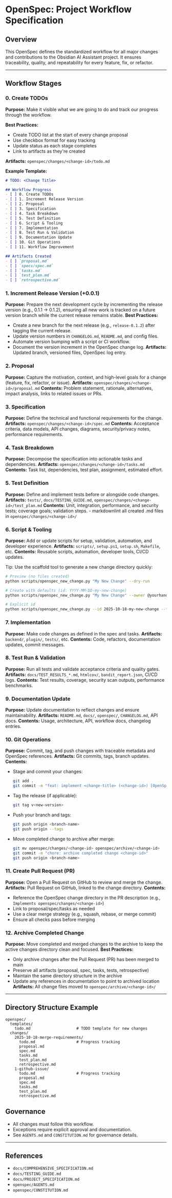 # OpenSpec: Project Workflow Specification

## Overview
This OpenSpec defines the standardized workflow for all major changes and contributions to the Obsidian AI Assistant project. It ensures traceability, quality, and repeatability for every feature, fix, or refactor.

---

## Workflow Stages

### 0. Create TODOs
**Purpose:** Make it visible what we are going to do and track our progress through the workflow.

**Best Practices:**
- Create TODO list at the start of every change proposal
- Use checkbox format for easy tracking
- Update status as each stage completes
- Link to artifacts as they're created

**Artifacts:** `openspec/changes/<change-id>/todo.md`

**Example Template:**
```markdown
# TODO: <Change Title>

## Workflow Progress
- [ ] 0. Create TODOs
- [ ] 1. Increment Release Version
- [ ] 2. Proposal
- [ ] 3. Specification
- [ ] 4. Task Breakdown
- [ ] 5. Test Definition
- [ ] 6. Script & Tooling
- [ ] 7. Implementation
- [ ] 8. Test Run & Validation
- [ ] 9. Documentation Update
- [ ] 10. Git Operations
- [ ] 11. Workflow Improvement

## Artifacts Created
- [ ] `proposal.md`
- [ ] `specs/spec.md`
- [ ] `tasks.md`
- [ ] `test_plan.md`
- [ ] `retrospective.md`
```

### 1. Increment Release Version (+0.0.1)
**Purpose:** Prepare the next development cycle by incrementing the release version (e.g., 0.1.1 → 0.1.2), ensuring all new work is tracked on a future version branch while the current release remains stable.
**Best Practices:**
- Create a new branch for the next release (e.g., `release-0.1.2`) after tagging the current release.
- Update version numbers in `CHANGELOG.md`, `README.md`, and config files.
- Automate version bumping with a script or CI workflow.
- Document the version increment in the OpenSpec change log.
**Artifacts:** Updated branch, versioned files, OpenSpec log entry.

### 2. Proposal
**Purpose:** Capture the motivation, context, and high-level goals for a change (feature, fix, refactor, or issue).
**Artifacts:** `openspec/changes/<change-id>/proposal.md`
**Contents:** Problem statement, rationale, alternatives, impact analysis, links to related issues or PRs.

### 3. Specification
**Purpose:** Define the technical and functional requirements for the change.
**Artifacts:** `openspec/changes/<change-id>/spec.md`
**Contents:** Acceptance criteria, data models, API changes, diagrams, security/privacy notes, performance requirements.

### 4. Task Breakdown
**Purpose:** Decompose the specification into actionable tasks and dependencies.
**Artifacts:** `openspec/changes/<change-id>/tasks.md`
**Contents:** Task list, dependencies, test plan, assignment, estimated effort.

### 5. Test Definition
**Purpose:** Define and implement tests before or alongside code changes.
**Artifacts:** `tests/`, `docs/TESTING_GUIDE.md`, `openspec/changes/<change-id>/test_plan.md`
**Contents:** Unit, integration, performance, and security tests; coverage goals; validation steps.
    - markdownlint all created .md files in `openspec/changes/<change-id>/`

### 6. Script & Tooling
**Purpose:** Add or update scripts for setup, validation, automation, and developer experience.
**Artifacts:** `scripts/`, `setup.ps1`, `setup.sh`, `Makefile`, etc.
**Contents:** Reusable scripts, automation, developer tools, CI/CD updates.

Tip: Use the scaffold tool to generate a new change directory quickly:

```bash
# Preview (no files created)
python scripts/openspec_new_change.py "My New Change" --dry-run

# Create with defaults (id: YYYY-MM-DD-my-new-change)
python scripts/openspec_new_change.py "My New Change" --owner @yourhandle

# Explicit id
python scripts/openspec_new_change.py --id 2025-10-18-my-new-change --title "My New Change"
```

### 7. Implementation
**Purpose:** Make code changes as defined in the spec and tasks.
**Artifacts:** `backend/`, `plugin/`, `tests/`, etc.
**Contents:** Code, refactors, documentation updates, commit messages.

### 8. Test Run & Validation
**Purpose:** Run all tests and validate acceptance criteria and quality gates.
**Artifacts:** `docs/TEST_RESULTS_*.md`, `htmlcov/`, `bandit_report.json`, CI/CD logs.
**Contents:** Test results, coverage, security scan outputs, performance benchmarks.

### 9. Documentation Update
**Purpose:** Update documentation to reflect changes and ensure maintainability.
**Artifacts:** `README.md`, `docs/`, `openspec/`, `CHANGELOG.md`, API docs.
**Contents:** Usage, architecture, API, workflow docs, changelog entries.

### 10. Git Operations
**Purpose:** Commit, tag, and push changes with traceable metadata and OpenSpec references.
**Artifacts:** Git commits, tags, branch updates.
**Contents:**
- Stage and commit your changes:
  ```bash
  git add .
  git commit -m "feat: implement <change-title> (<change-id>) [OpenSpec]"
  ```
- Tag the release (if applicable):
  ```bash
  git tag v<new-version>
  ```
- Push your branch and tags:
  ```bash
  git push origin <branch-name>
  git push origin --tags
  ```
- Move completed change to archive after merge:
  ```bash
  git mv openspec/changes/<change-id> openspec/archive/<change-id>
  git commit -m "chore: archive completed change <change-id>"
  git push origin <branch-name>
  ```

### 11. Create Pull Request (PR)
**Purpose:** Open a Pull Request on GitHub to review and merge the change.
**Artifacts:** Pull Request on GitHub, linked to the change directory.
**Contents:**
- Reference the OpenSpec change directory in the PR description (e.g., `Implements openspec/changes/<change-id>`)
- Link to proposal/spec/tasks as needed
- Use a clear merge strategy (e.g., squash, rebase, or merge commit)
- Ensure all checks pass before merging

### 12. Archive Completed Change
**Purpose:** Move completed and merged changes to the archive to keep the active changes directory clean and focused.
**Best Practices:**
- Only archive changes after the Pull Request (PR) has been merged to main
- Preserve all artifacts (proposal, spec, tasks, tests, retrospective)
- Maintain the same directory structure in the archive
- Update any references in documentation to point to archived location
**Artifacts:** All change files moved to `openspec/archive/<change-id>/`

---

## Directory Structure Example

```text
openspec/
  templates/
    todo.md                    # TODO template for new changes
  changes/
    2025-10-18-merge-requirements/
      todo.md                  # Progress tracking
      proposal.md
      spec.md
      tasks.md
      test_plan.md
      retrospective.md
    1-github-issue/
      todo.md                  # Progress tracking
      proposal.md
      spec.md
      tasks.md
      test_plan.md
      retrospective.md
```

## Governance
- All changes must follow this workflow.
- Exceptions require explicit approval and documentation.
- See `AGENTS.md` and `CONSTITUTION.md` for governance details.

---

## References
- `docs/COMPREHENSIVE_SPECIFICATION.md`
- `docs/TESTING_GUIDE.md`
- `docs/PROJECT_SPECIFICATION.md`
- `openspec/AGENTS.md`
- `openspec/CONSTITUTION.md`
